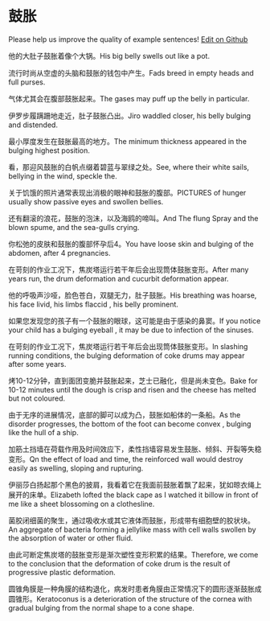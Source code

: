 # 鼓胀

Please help us improve the quality of example sentences! [Edit on Github](https://github.com/jiyushe/jiyu-example-sentence-source/blob/main/chinese/guzhang_3.md)

<p><span class="chinese">他的大肚子鼓胀着像个大锅。</span><span class="english">His big belly swells out like a pot.</span></p>

<p><span class="chinese">流行时尚从空虚的头脑和鼓胀的钱包中产生。</span><span class="english">Fads breed in empty heads and full purses.</span></p>

<p><span class="chinese">气体尤其会在腹部鼓胀起来。</span><span class="english">The gases may puff up the belly in particular.</span></p>

<p><span class="chinese">伊罗步履蹒跚地走近，肚子鼓胀凸出。</span><span class="english">Jiro waddled closer, his belly bulging and distended.</span></p>

<p><span class="chinese">最小厚度发生在鼓胀最高的地方。</span><span class="english">The minimum thickness appeared in the bulging highest position.</span></p>

<p><span class="chinese">看，那迎风鼓胀的白帆点缀着碧蓝与翠绿之处。</span><span class="english">See, where their white sails, bellying in the wind, speckle the.</span></p>

<p><span class="chinese">关于饥饿的照片通常表现出消极的眼神和鼓胀的腹部。</span><span class="english">PICTURES of hunger usually show passive eyes and swollen bellies.</span></p>

<p><span class="chinese">还有翻滚的浪花，鼓胀的泡沫，以及海鸥的啼叫。</span><span class="english">And The flung Spray and the blown spume, and the sea-gulls crying.</span></p>

<p><span class="chinese">你松弛的皮肤和鼓胀的腹部怀孕后4。</span><span class="english">You have loose skin and bulging of the abdomen, after 4 pregnancies.</span></p>

<p><span class="chinese">在苛刻的作业工况下，焦炭塔运行若干年后会出现筒体鼓胀变形。</span><span class="english">After many years run, the drum deformation and cucurbit deformation appear.</span></p>

<p><span class="chinese">他的呼吸声沙哑，脸色苍白，双腿无力，肚子鼓胀。</span><span class="english">His breathing was hoarse, his face livid, his limbs flaccid , his belly prominent.</span></p>

<p><span class="chinese">如果您发现您的孩子有一个鼓胀的眼球，这可能是由于感染的鼻窦。</span><span class="english">If you notice your child has a bulging eyeball , it may be due to infection of the sinuses.</span></p>

<p><span class="chinese">在苛刻的作业工况下，焦炭塔运行若干年后会出现筒体鼓胀变形。</span><span class="english">In slashing running conditions, the bulging deformation of coke drums may appear after some years.</span></p>

<p><span class="chinese">烤10-12分钟，直到面团变脆并鼓胀起来，芝士已融化，但是尚未变色。</span><span class="english">Bake for 10-12 minutes until the dough is crisp and risen and the cheese has melted but not coloured.</span></p>

<p><span class="chinese">由于无序的进展情况，底部的脚可以成为凸，鼓胀如船体的一条船。</span><span class="english">As the disorder progresses, the bottom of the foot can become convex , bulging like the hull of a ship.</span></p>

<p><span class="chinese">加筋土挡墙在荷载作用及时间效应下，柔性挡墙容易发生鼓胀、倾斜、开裂等失稳变形。</span><span class="english">Qn the effect of load and time, the reinforced wall would destroy easily as swelling, sloping and rupturing.</span></p>

<p><span class="chinese">伊丽莎白扬起那个黑色的披肩，我看着它在我面前鼓胀着飘了起来，犹如晾衣绳上展开的床单。</span><span class="english">Elizabeth lofted the black cape as I watched it billow in front of me like a sheet blossoming on a clothesline.</span></p>

<p><span class="chinese">菌胶闭细菌的聚生，通过吸收水或其它液体而鼓胀，形成带有细胞壁的胶状块。</span><span class="english">An aggregate of bacteria forming a jellylike mass with cell walls swollen by the absorption of water or other fluid.</span></p>

<p><span class="chinese">由此可断定焦炭塔的鼓胀变形是渐次塑性变形积累的结果。</span><span class="english">Therefore, we come to the conclusion that the deformation of coke drum is the result of progressive plastic deformation.</span></p>

<p><span class="chinese">圆锥角膜是一种角膜的结构退化，病发时患者角膜由正常情况下的圆形逐渐鼓胀成圆锥形。</span><span class="english">Keratoconus is a deterioration of the structure of the cornea with gradual bulging from the normal shape to a cone shape.</span></p>

